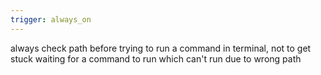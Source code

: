 ```yaml
---
trigger: always_on
---
```


 always check path before trying to run a command in terminal, not to get stuck waiting for a command to run which can't run due to wrong path